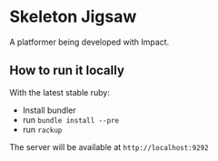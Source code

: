 # Skeleton Jigsaw

A platformer being developed with Impact.

## How to run it locally

With the latest stable ruby:

- Install bundler
- run `bundle install --pre`
- run `rackup`

The server will be available at `http://localhost:9292`